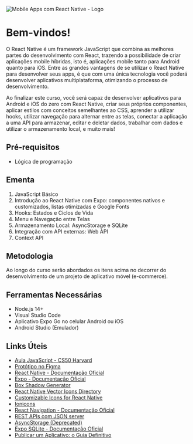 ![Mobile Apps com React Native - Logo](https://user-images.githubusercontent.com/83607914/201647541-d4b6745f-58b2-469a-85d8-082db5458371.gif)

# Bem-vindos!

O React Native é um framework JavaScript que combina as melhores partes do desenvolvimento com React, trazendo a possibilidade de criar aplicações mobile híbridas, isto é, aplicações mobile tanto para Android quanto para iOS. Entre as grandes vantagens de se utilizar o React Native para desenvolver seus apps, é que com uma única tecnologia você poderá desenvolver aplicativos multiplataforma, otimizando o processo de desenvolvimento.

Ao finalizar este curso, você será capaz de desenvolver aplicativos para Android e iOS do zero com React Native, criar seus próprios componentes, aplicar estilos com conceitos semelhantes ao CSS, aprender a utilizar hooks, utilizar navegação para alternar entre as telas, conectar a aplicação a uma API para armazenar, editar e deletar dados, trabalhar com dados e utilizar o armazenamento local, e muito mais!

## Pré-requisitos

* Lógica de programação

## Ementa

1. JavaScript Básico
2. Introdução ao React Native com Expo: componentes nativos e customizados, listas otimizadas e Google Fonts
3. Hooks: Estados e Ciclos de Vida
4. Menu e Navegação entre Telas
5. Armazenamento Local: AsyncStorage e SQLite
6. Integração com API externas: Web API
7. Context API

## Metodologia

Ao longo do curso serão abordados os itens acima no decorrer do desenvolvimento de um projeto de aplicativo móvel (e-commerce).

## Ferramentas Necessárias

* Node.js 14+
* Visual Studio Code
* Aplicativo Expo Go no celular Android ou iOS
* Android Studio (Emulador)

## Links Úteis

* [Aula JavaScript - CS50 Harvard](https://cs50.harvard.edu/web/2020/weeks/5/)
* [Protótipo no Figma](https://www.figma.com/file/IOnoHzBvpRZ3XZZHSVsyaa/E-commerce-App-(Treina-Recife)?node-id=0%3A1&t=ksURpvTYw5WhmHB9-1)
* [React Native - Documentação Oficial](https://reactnative.dev/)
* [Expo - Documentação Oficial](https://docs.expo.dev/)
* [Box Shadow Generator](https://ethercreative.github.io/react-native-shadow-generator/)
* [React Native Vector Icons Directory](https://oblador.github.io/react-native-vector-icons/)
* [Customizable Icons for React Native](https://github.com/oblador/react-native-vector-icons)
* [Ionicons](https://ionic.io/ionicons)
* [React Navigation - Documentação Oficial](https://reactnavigation.org/docs/getting-started)
* [REST APIs com JSON server](https://www.alura.com.br/artigos/react-native-rest-apis-json-server)
* [AsyncStorage (Deprecated)](https://react-native-async-storage.github.io/async-storage/docs/install/)
* [Expo SQLite - Documentação Oficial](https://docs.expo.dev/versions/latest/sdk/sqlite/)
* [Publicar um Aplicativo: o Guia Definitivo](https://usemobile.com.br/publicar-um-aplicativo-o-guia-definitivo/)